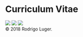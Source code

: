 <p align="center">
  <h1>Curriculum Vitae</h1>
  <a href="https://github.com/rodluger/cv/raw/new-pdf/cv.pdf"><img src="https://img.shields.io/badge/view-cv-blue.svg"/></a>
  <a href="https://github.com/rodluger/cv/raw/bew-pdf/cv_onepage.pdf"><img src="https://img.shields.io/badge/one-pager-orange.svg"/></a>
  <a href="https://travis-ci.org/rodluger/cv"><img src="https://travis-ci.org/rodluger/cv.svg?branch=master"/></a>
  <br>
  &copy 2018 Rodrigo Luger.
</p>
